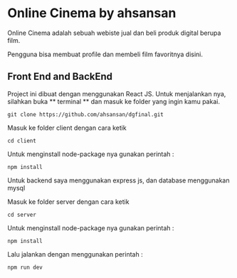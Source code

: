 # Online Cinema by ahsansan

Online Cinema adalah sebuah webiste jual dan beli produk digital berupa film.

Pengguna bisa membuat profile dan membeli film favoritnya disini.

## Front End and BackEnd

Project ini dibuat dengan menggunakan React JS.
Untuk menjalankan nya, silahkan buka ** terminal ** dan masuk ke folder yang ingin kamu pakai.

```
git clone https://github.com/ahsansan/dgfinal.git
```

Masuk ke folder client dengan cara ketik

```
cd client
```

Untuk menginstall node-package nya gunakan perintah :

```
npm install
```

Untuk backend saya menggunakan express js, dan database menggunakan mysql

Masuk ke folder server dengan cara ketik

```
cd server
```

Untuk menginstall node-package nya gunakan perintah :

```
npm install
```

Lalu jalankan dengan menggunakan perintah :

```
npm run dev
```
